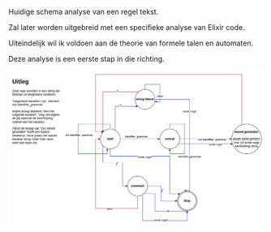 Huidige schema analyse van een regel tekst.

Zal later worden uitgebreid met een specifieke  analyse van Elixir code.

Uiteindelijk wil ik voldoen aan de theorie van formele talen en automaten.

Deze analyse is een eerste stap in die richting.

![](../png/schema_diff_tekst.png)